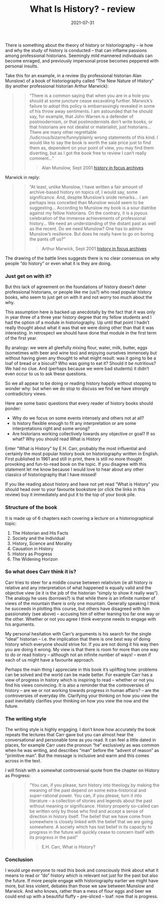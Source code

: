 ﻿---
layout: layouts/bookreview.njk

tags:
  - post
  - review

title: What Is History? - review
review_book_main_title: What Is History?
review_book_sub_title: 
review_book_author: E. H. Carr
review_book_author_surname: H. Carr
review_book_image_url: https://res.cloudinary.com/ds2o5ecdw/image/upload/acovers/0141010207.02._SCL_.jpg
review_book_image_small_url: https://res.cloudinary.com/ds2o5ecdw/image/upload/acovers/0141010207.02._SCM_.jpg
review_publication_date: 1961-01-01
review_publisher: Penguin
review_pages: 272
review_ISBN13: 978-0141010205
review_book_tags:
  - [Europe]
  - [Contemporary]
  - [Historiography]
  - []
review_podcasts:
  - 
shopping_links:
  - [https://www.amazon.co.uk/What-History-Trevelyan-University-January-March/dp/0141010207/, Amazon UK, Amazon UK book link]
  - [https://www.amazon.com/What-History-Trevelyan-University-January-March/dp/0141010207/, Amazon US, Amazon US book link]
review_author: Anthony Webb
date: 2021-07-31
review_rating: ★★★★★
permalink: '/2021/07/30/what-is-history/'
review_summary: '<p>Everyone should read this book.</p><p>A classic of historiography that has yet to be equalled. Written in a light and enjoyable prose, it helps us to consciously think about what “doing history” really means – and why this is relevant not just for the past but also our future.</p>'
---
There is something about the theory of history or historiography – ie how and why the study of history is conducted – that can inflame passions among professional historians. Seemingly mild mannered individuals can become enraged, and previously impersonal prose becomes peppered with personal insults.

Take this for an example, in a review (by professional historian Alan Munslow) of a book of historiography called “The New Nature of History” (by another professional historian Arthur Marwick):

>> “There is a common saying that when you are in a hole you should at some juncture cease excavating further. Marwick’s failure to adopt this policy is embarrassingly revealed in some of his throw away sentiments. I am astounded that he should say, for example, that John Warren is a defender of postmodernism, or that postmodernists don’t write books, or that historians are not idealist or materialist, just historians… There are many other regrettable /ludicrous/bizarre/funny/plainly wrong statements of this kind. I would like to say the book is worth the sale price just to find them as, dependent on your point of view, you may find them diverting, but as I got the book free to review I can’t really comment…”
>>
>>> Alan Munslow, Sept 2001 [history in focus archives](https://archives.history.ac.uk/history-in-focus/Whatishistory/munslow5.html)

Marwick in reply:

>> “At least, unlike Munslow, I have written a fair amount of archive-based history on topics of, I would say, some significance. And, despite Munslow’s snide remarks… I am perhaps less conceited than Munslow would seem to be suggesting… According to Munslow my book is a sour diatribe against my fellow historians. On the contrary, it is a joyous celebration of the immense achievements of professional history… We need an understanding of the distant past as well as the recent. Do we need Munslow? One has to admire Munslow’s resilience. But does he really have to go on boring the pants off us?”
>>
>>>Arthur Marwick, Sept 2001 [history in focus archives](https://archives.history.ac.uk/history-in-focus/Whatishistory/marwick2.html)

The drawing of the battle lines suggests there is no clear consensus on why people “do history” or even what it is they are doing.

### Just get on with it?

But this lack of agreement on the foundations of history doesn’t deter professional historians, or people like me (us?) who read popular history books, who seem to just get on with it and not worry too much about the why.

This assumption here is backed up anecdotally by the fact that it was only in year three of a three year history degree that my fellow students and I had the option of a module in historiography. Up until that point I hadn’t really thought about what it was that we were doing other than that it was interesting. In retrospect we should have done that module in the first term of the first year.

By analogy: we were all gleefully mixing flour, water, milk, butter, eggs (sometimes with beer and wine too) and enjoying ourselves immensely but without having given any thought to what might result: was it going to be a loaf of bread or a biscuit? Who was going to eat it? Should it be nutritious? We had no clue. And (perhaps because we were bad students) it didn’t even occur to us to ask these questions.

So we all appear to be doing or reading history happily without stopping to wonder why: but when we do stop to discuss we find we have strongly contradictory views.

Here are some basic questions that every reader of history books should ponder:

- Why do we focus on some events intensely and others not at all?
- Is history flexible enough to fit any interpretation or are some interpretations right and some wrong?
- Are historians working collectively towards any objective or goal? If so what?
Why you should read What is History

Enter “What is History” by E.H. Carr, probably the most influential and certainly the most popular history book on historiography written in English. First published in 1961 and still in print, there is still no more thought provoking and fun-to-read book on the topic. If you disagree with this statement let me know because I would love to hear about any other classics of historiography that I have missed!

If you like reading about history and have not yet read “What is History” you should head over to your favourite bookstore (or click the links in this review) buy it immediately and put it to the top of your book pile.

### Structure of the book

It is made up of 6 chapters each covering a lecture on a historiographical topic:

1. The Historian and His Facts
2. Society and the Individual
3. History, Science and Morality
4. Causation in History
5. History as Progress
6. The Widening Horizon

### So what does Carr think it is?

Carr tries to steer for a middle course between relativism (ie all history is relative and any interpretation of what happened is equally valid and the objective view (ie it is the job of the historian “simply to show it really was”). The analogy he uses (borrows?) is that while there is an infinite number of views of the mountain there is only one mountain. Generally speaking I think he succeeds in plotting this course, but others have disagreed with him passionately (see above) – accusing him of either leaning too far one way or the other. Whether or not you agree I think everyone needs to engage with his arguments.

My personal hesitation with Carr’s arguments is his search for the single “ideal” historian – i.e. the implication that there is one best way of doing history which everyone should strive for. If you are not doing it his way then you are doing it wrong. My view is that there is room for more than one way to do or read history – although not an infinite number of ways! – even if each of us might have a favourite approach.

Perhaps the main thing I appreciate in this book it’s uplifting tone: problems can be solved and the world can be made better. For example Carr has a view of progress in history which is inspiring to read – whether or not you find his views convincing. It is also a reminder that the controversies of history – are we or not working towards progress in human affairs? – are the controversies of everyday life. Clarifying your thinking on how you view the past inevitably clarifies your thinking on how you view the now and the future.

### The writing style

The writing style is highly engaging. I don’t know how accurately the book repeats the lectures that Carr gave but you can almost hear the conversational and personable tone as you read. It can feel a little dated in places, for example Carr uses the pronoun “he” exclusively as was common when he was writing, and describes “man” before the “advent of reason” as “primitive man”. But the message is inclusive and warm and this comes across in the text.

I will finish with a somewhat controversial quote from the chapter on History as Progress:

>> “You can, if you please, turn history into theology by making the meaning of the past depend on some extra-historical and super-rational power. You can, if you please, turn it into literature – a collection of stories and legends about the past without meaning or significance. History properly so-called can be written only by those who find and accept a sense of direction in history itself. The belief that we have come from somewhere is closely linked with the belief that we are going somewhere. A society which has lost belief in its capacity to progress in the future will quickly cease to concern itself with its progress in the past”
>>
>>> E.H. Carr, What is History?

### Conclusion

I would urge everyone to read this book and consciously think about what it means to read or “do” history which is relevant not just for the past but also the future. If more people engage with historiography earlier we might have more, but less violent, debates than those we saw between Munslow and Marwick. And who knows, rather than a mess of flour eggs and beer we could end up with a beautiful fluffy – pre-sliced – loaf: now that is progress.